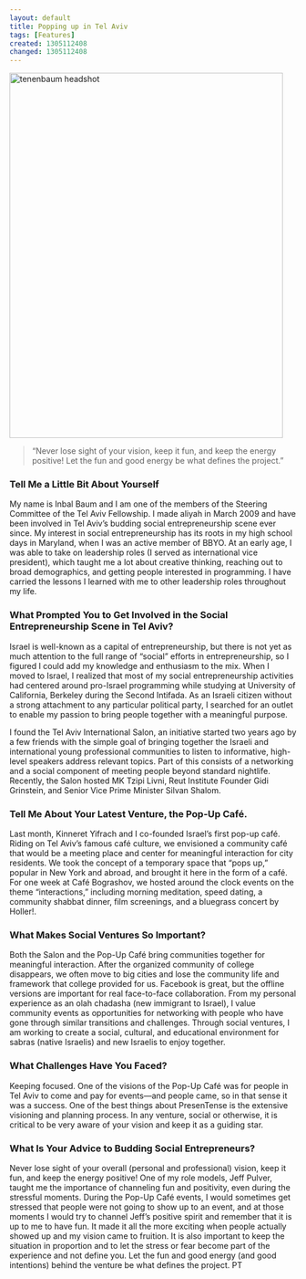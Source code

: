 ```yaml
---
layout: default
title: Popping up in Tel Aviv
tags: [Features]
created: 1305112408
changed: 1305112408
---
```

<img src="http://farm4.static.flickr.com/3564/5709271365_43937277b7_z.jpg" width="480" height="640" alt="tenenbaum headshot">

<blockquote>
  <p>&#8220;Never lose sight of your vision, keep it fun, and keep the energy positive! Let the fun and good energy be what defines the project.&#8221;</p>
</blockquote>

<h3 id="tell_me_a_little_bit_about_yourself">Tell Me a Little Bit About Yourself</h3>

<p>My name is Inbal Baum and I am one of the members of the Steering Committee of the Tel Aviv Fellowship. I made aliyah in March 2009 and have been involved in Tel Aviv’s budding social entrepreneurship scene ever since. My interest in social entrepreneurship has its roots in my high school days in Maryland, when I was an active member of BBYO. At an early age, I was able to take on leadership roles (I served as international vice president), which taught me a lot about creative thinking, reaching out to broad demographics, and getting people interested in programming. I have carried the lessons I learned with me to other leadership roles throughout my life.</p>

<h3 id="what_prompted_you_to_get_involved_in_the_social_entrepreneurship_scene_in_tel_aviv">What Prompted You to Get Involved in the Social Entrepreneurship Scene in Tel Aviv?</h3>

<p>Israel is well-known as a capital of entrepreneurship, but there is not yet as much attention to the full range of “social” efforts in entrepreneurship, so I figured I could add my knowledge and enthusiasm to the mix. When I moved to Israel, I realized that most of my social entrepreneurship activities had centered around pro-Israel programming while studying at University of California, Berkeley during the Second Intifada. As an Israeli citizen without a strong attachment to any particular political party, I searched for an outlet to enable my passion to bring people together with a meaningful purpose.</p>

<p>I found the Tel Aviv International Salon, an initiative started two years ago by a few friends with the simple goal of bringing together the Israeli and international young professional communities to listen to informative, high-level speakers address relevant topics. Part of this consists of a networking and a social component of meeting people beyond standard nightlife. Recently, the Salon hosted MK Tzipi Livni, Reut Institute Founder Gidi Grinstein, and Senior Vice Prime Minister Silvan Shalom.</p>

<h3 id="tell_me_about_your_latest_venture_the_pop_up_caf">Tell Me About Your Latest Venture, the Pop-Up Café.</h3>

<p>Last month, Kinneret Yifrach and I co-founded Israel’s first pop-up café. Riding on Tel Aviv’s famous café culture, we envisioned a community café that would be a meeting place and center for meaningful interaction for city residents. We took the concept of a temporary space that “pops up,” popular in New York and abroad, and brought it here in the form of a café. For one week at Café Bograshov, we hosted around the clock events on the theme “interactions,” including morning meditation, speed dating, a community shabbat dinner, film screenings, and a bluegrass concert by Holler!.</p>

<h3 id="what_makes_social_ventures_so_important">What Makes Social Ventures So Important?</h3>

<p>Both the Salon and the Pop-Up Café bring communities together for meaningful interaction. After the organized community of college disappears, we often move to big cities and lose the community life and framework that college provided for us. Facebook is great, but the offline versions are important for real face-to-face collaboration. From my personal experience as an olah chadasha (new immigrant to Israel), I value community events as opportunities for networking with people who have gone through similar transitions and challenges. Through social ventures, I am working to create a social, cultural, and educational environment for sabras (native Israelis) and new Israelis to enjoy together.</p>

<h3 id="what_challenges_have_you_faced">What Challenges Have You Faced?</h3>

<p>Keeping focused. One of the visions of the Pop-Up Café was for people in Tel Aviv to come and pay for events—and people came, so in that sense it was a success. One of the best things about PresenTense is the extensive visioning and planning process. In any venture, social or otherwise, it is critical to be very aware of your vision and keep it as a guiding star.</p>

<h3 id="what_is_your_advice_to_budding_social_entrepreneurs">What Is Your Advice to Budding Social Entrepreneurs?</h3>

<p>Never lose sight of your overall (personal and professional) vision, keep it fun, and keep the energy positive! One of my role models, Jeff Pulver, taught me the importance of channeling fun and positivity, even during the stressful moments. During the Pop-Up Café events, I would sometimes get stressed that people were not going to show up to an event, and at those moments I would try to channel Jeff’s positive spirit and remember that it is up to me to have fun. It made it all the more exciting when people actually showed up and my vision came to fruition. It is also important to keep the situation in proportion and to let the stress or fear become part of the experience and not define you. Let the fun and good energy (and good intentions) behind the venture be what defines the project. PT</p>